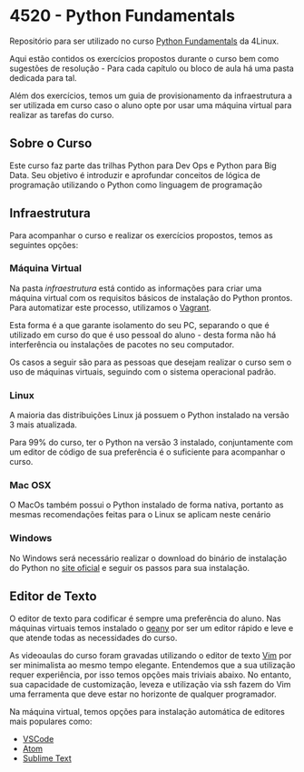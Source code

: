 # 4520 - Python Fundamentals

Repositório para ser utilizado no curso [Python Fundamentals](https://4linux.com.br/cursos/treinamento/python-fundamentals-4linux/) da 4Linux.

Aqui estão contidos os exercícios propostos durante o curso bem como sugestões de resolução - Para cada capítulo ou bloco de aula há uma pasta dedicada para tal. 

Além dos exercícios, temos um guia de provisionamento da infraestrutura a ser utilizada em curso caso o aluno opte por usar uma máquina virtual para realizar as tarefas do curso.


## Sobre o Curso

Este curso faz parte das trilhas Python para Dev Ops e Python para Big Data. 
Seu objetivo é introduzir e aprofundar conceitos de lógica de programação utilizando o Python como linguagem de programação


## Infraestrutura

Para acompanhar o curso e realizar os exercícios propostos, temos as seguintes opções:

### Máquina Virtual

Na pasta _infraestrutura_ está contido as informações para criar uma máquina virtual com os requisitos básicos de instalação do Python prontos. Para automatizar este processo, utilizamos o [Vagrant](https://vagrantup.com). 

Esta forma é a que garante isolamento do seu PC, separando o que é utilizado em curso do que é uso pessoal do aluno - desta forma não há interferência ou instalações de pacotes no seu computador. 

Os casos a seguir são para as pessoas que desejam realizar o curso sem o uso de máquinas virtuais, seguindo com o sistema operacional padrão.


### Linux 

A maioria das distribuições Linux já possuem o Python instalado na versão 3 mais atualizada. 

Para 99% do curso, ter o Python na versão 3 instalado, conjuntamente com um editor de código de sua preferência é o suficiente para acompanhar o curso.

### Mac OSX

O MacOs também possui o Python instalado de forma nativa, portanto as mesmas recomendações feitas para o Linux se aplicam neste cenário 

### Windows 

No Windows será necessário realizar o download do binário de instalação do Python no [site oficial](https://www.python.org/downloads/windows/) e seguir os passos para sua instalação. 


## Editor de Texto

O editor de texto para codificar é sempre uma preferência do aluno. Nas máquinas virtuais temos instalado o [geany](https://www.geany.org/) por ser um editor rápido e leve e que atende todas as necessidades do curso.

As videoaulas do curso foram gravadas utilizando o editor de texto [Vim](https://vim.org) por ser minimalista ao mesmo tempo elegante. Entendemos que a sua utilização requer experiência, por isso temos opções mais triviais abaixo. No entanto, sua capacidade de customização, leveza e utilização via ssh fazem do Vim uma ferramenta que deve estar no horizonte de qualquer programador. 

Na máquina virtual, temos opções para instalação automática de editores mais populares como:

- [VSCode](https://code.visualstudio.com)
- [Atom](https://atom.io)
- [Sublime Text](https://sublimetext.com)




